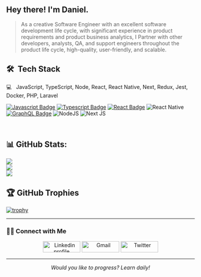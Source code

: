 ## Hey there! I'm Daniel.

> As a creative Software Engineer with an excellent software development life cycle, with significant experience in product requirements and product business analytics, I Partner with other developers, analysts, QA, and support engineers throughout the product life cycle, high-quality, user-friendly, and scalable.


## 🛠 &nbsp;Tech Stack

 💻 &nbsp; JavaScript, TypeScript, Node, React, React Native, Next, Redux, Jest, Docker, PHP, Laravel

[![Javascript Badge](https://img.shields.io/badge/-Javascript-F0DB4F?style=for-the-badge&labelColor=black&logo=javascript&logoColor=F0DB4F)](#) [![Typescript Badge](https://img.shields.io/badge/-Typescript-007acc?style=for-the-badge&labelColor=black&logo=typescript&logoColor=007acc)](#) [![React Badge](https://img.shields.io/badge/-React-61DBFB?style=for-the-badge&labelColor=black&logo=react&logoColor=61DBFB)](#) ![React Native](https://img.shields.io/badge/react_native-61DBFB.svg?style=for-the-badge&labelColor=black&logo=react&logoColor=61DBFB)
[![GraphQL Badge](https://img.shields.io/badge/-GraphQl-e535ab?style=for-the-badge&labelColor=black&logo=node.js&logoColor=e535ab)](#) ![NodeJS](https://img.shields.io/badge/node.js-6DA55F?style=for-the-badge&labelColor=black&logo=node.js&logoColor=white)   ![Next JS](https://img.shields.io/badge/Next-black?style=for-the-badge&logo=next.js&logoColor=white)


<br/>

## 📊 GitHub Stats:
![](https://github-readme-stats.vercel.app/api?username=dansalahi&theme=light&hide_border=false&include_all_commits=true&count_private=true)<br/>
![](https://github-readme-streak-stats.herokuapp.com/?user=dansalahi&theme=light&hide_border=false)<br/>
![](https://github-readme-stats.vercel.app/api/top-langs/?username=dansalahi&theme=light&hide_border=false&include_all_commits=true&count_private=true&layout=compact)

## 🏆 GitHub Trophies
[![trophy](https://github-profile-trophy.vercel.app/?username=dansalahi)](https://github.com/ryo-ma/github-profile-trophy)

<hr \>

### 🤝🏻 Connect with Me
<p align="center">
<a href="https://www.linkedin.com/in/dansalahi"><img alt="Linkedin profile" title="Linkedin" src="https://raw.githubusercontent.com/Thomas-George-T/Thomas-George-T/master/assets/linkedin.svg" width="100" height="30" /></a>
<a href="mailto:dan.salahii@gmail.com"><img alt="Gmail" src="https://raw.githubusercontent.com/Thomas-George-T/Thomas-George-T/master/assets/google-gmail.svg" title="Email" width="100" height="30" /></a>
<a href="https://twitter.com/danialsalahi"><img alt="Twitter" src="https://raw.githubusercontent.com/Thomas-George-T/Thomas-George-T/master/assets/twitter.svg" title="Twitter" width="100" height="30" /></a>
</p>
<hr \>
<p align="center">
   <i>Would you like to progress? Learn daily!</i>
</p>    

<!-- ![visitors](https://visitor-badge.laobi.icu/badge?page_id=dansalahi) -->
